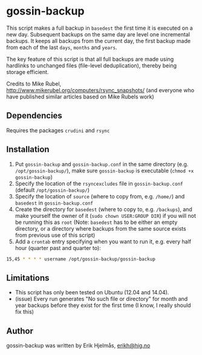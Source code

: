 # gossin-backup

This script makes a full backup in `basedest` the first time it is executed on 
a new day. Subsequent backups on the same day are level one incremental 
backups. It keeps all backups from the current day, the first backup made 
from each of the last `days`, `months` and `years`.

The key feature of this script is that all full backups are made using 
hardlinks to unchanged files (file-level deduplication), thereby being 
storage efficient.

Credits to Mike Rubel, http://www.mikerubel.org/computers/rsync_snapshots/
(and everyone who have published similar articles based on Mike Rubels work)

## Dependencies

Requires the packages `crudini` and `rsync`

## Installation

1. Put `gossin-backup` and `gossin-backup.conf` in the same directory (e.g.
`/opt/gossin-backup/`), make sure `gossin-backup` is executable (`chmod +x gossin-backup`)
2. Specify the location of the `rsyncexcludes` file in `gossin-backup.conf`
(default `/opt/gossin-backup/`)
3. Specify the location of `source` (where to copy from, e.g. `/home/`) and
`basedest` in `gossin-backup.conf`
4. Create the directory for `basedest` (where to copy to, e.g. `/backups`), and
make yourself the owner of it (`sudo chown USER:GROUP DIR`) if you will not be
running this as `root` (Note: `basedest` has to be either an empty directory,
or a directory where backups from the same source exists from previous use of
this script)
5. Add a `crontab` entry specifying when you want to run it, e.g. every half hour (quarter past and quarter to):
```bash
15,45 * * * * username /opt/gossin-backup/gossin-backup
```
 
## Limitations

+ This script has only been tested on Ubuntu (12.04 and 14.04).
+ (issue) Every run generates "No such file or directory" for month and year
backups before they exist for the first time (I know, I really should fix this) 

## Author

gossin-backup was written by Erik Hjelmås, <erikh@hig.no>
